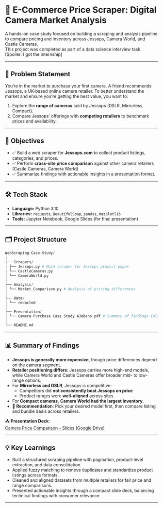 # 🛒 E-Commerce Price Scraper: Digital Camera Market Analysis

A hands-on case study focused on building a scraping and analysis pipeline to compare pricing and inventory across Jessops, Camera World, and Castle Cameras.  
This project was completed as part of a data science interview task.  
[Spoiler: I got the internship]

---

## 🧠 Problem Statement

You're in the market to purchase your first camera. A friend recommends Jessops, a UK-based online camera retailer. To better understand the market and ensure you're getting the best value, you want to:

1. Explore the **range of cameras** sold by Jessops (DSLR, Mirrorless, Compact).
2. Compare Jessops' offerings with **competing retailers** to benchmark prices and availability.

---

## 🎯 Objectives

- ✅ Build a web scraper for **Jessops.com** to collect product listings, categories, and prices.
- ✅ Perform **cross-site price comparison** against other camera retailers (Castle Cameras, Camera World)
- ✅ Summarize findings with actionable insights in a presentation format.

---

## 🛠️ Tech Stack

- **Language:** Python 3.10  
- **Libraries:** `requests`, `BeautifulSoup`, `pandas`, `matplotlib`  
- **Tools:** Jupyter Notebook, Google Slides (for final presentation)

---

## 🗂️ Project Structure

```python
WebScraping-Case-Study/
│
├── Scrapers/
│ ├── Jessops.py # Main scraper for Jessops product pages
│ └── CastleCameras.py
│ └── CameraWorld.py
│
├── Analysis/
│ └── Market_Comparison.py # Analysis of pricing differences
│
├── Data/
│ └── redacted
│
├── Presentation/
│ └── Camera Purchase Case Study AJebens.pdf # Summary of findings (also linked below)
│
└── README.md
```

---

## 📊 Summary of Findings

- **Jessops is generally more expensive**, though price differences depend on the camera segment.  
- **Retailer positioning differs**: Jessops carries more high-end models, while Camera World and Castle Cameras offer broader mid- to low-range options.  
- For **Mirrorless and DSLR**, Jessops is competitive:
  - Competitors did **not consistently beat Jessops on price**
  - Product ranges were **well-aligned** across sites
- For **Compact cameras**, **Camera World had the largest inventory**.
- 📌 **Recommendation**: Pick your desired model first, then compare listing and bundle deals across retailers.

📥 **Presentation Deck**:  
[Camera Price Comparison – Slides (Google Drive)](https://drive.google.com/file/d/1Uz_V7RUZNYn5lq0x1lrRTn2dlCopDwao/view?usp=sharing)

---

## 💡 Key Learnings

- Built a structured scraping pipeline with pagination, product-level extraction, and data consolidation.
- Applied fuzzy matching to remove duplicates and standardize product listings across formats.
- Cleaned and aligned datasets from multiple retailers for fair price and range comparisons.
- Presented actionable insights through a compact slide deck, balancing technical findings with consumer relevance.
---

